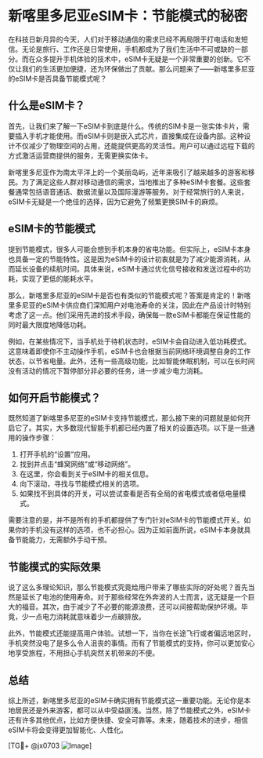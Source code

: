 # 新喀里多尼亚eSIM卡：节能模式的秘密

在科技日新月异的今天，人们对于移动通信的需求已经不再局限于打电话和发短信。无论是旅行、工作还是日常使用，手机都成为了我们生活中不可或缺的一部分。而在众多提升手机体验的技术中，eSIM卡无疑是一个非常重要的创新。它不仅让我们的生活更加便捷，还为环保做出了贡献。那么问题来了——新喀里多尼亚的eSIM卡是否具备节能模式呢？

## 什么是eSIM卡？

首先，让我们来了解一下eSIM卡到底是什么。传统的SIM卡是一张实体卡片，需要插入手机才能使用。而eSIM卡则是嵌入式芯片，直接集成在设备内部。这种设计不仅减少了物理空间的占用，还能提供更高的灵活性。用户可以通过远程下载的方式激活运营商提供的服务，无需更换实体卡。

新喀里多尼亚作为南太平洋上的一个美丽岛屿，近年来吸引了越来越多的游客和移民。为了满足这些人群对移动通信的需求，当地推出了多种eSIM卡套餐。这些套餐通常包括语音通话、数据流量以及国际漫游等服务。对于经常旅行的人来说，eSIM卡无疑是一个绝佳的选择，因为它避免了频繁更换SIM卡的麻烦。

## eSIM卡的节能模式

提到节能模式，很多人可能会想到手机本身的省电功能。但实际上，eSIM卡本身也具备一定的节能特性。这是因为eSIM卡的设计初衷就是为了减少能源消耗，从而延长设备的续航时间。具体来说，eSIM卡通过优化信号接收和发送过程中的功耗，实现了更低的能耗水平。

那么，新喀里多尼亚的eSIM卡是否也有类似的节能模式呢？答案是肯定的！新喀里多尼亚的eSIM卡供应商们深知用户对电池寿命的关注，因此在产品设计时特别考虑了这一点。他们采用先进的技术手段，确保每一款eSIM卡都能在保证性能的同时最大限度地降低功耗。

例如，在某些情况下，当手机处于待机状态时，eSIM卡会自动进入低功耗模式。这意味着即使你不主动操作手机，eSIM卡也会根据当前网络环境调整自身的工作状态，以节省电量。此外，还有一些高级功能，比如智能休眠机制，可以在长时间没有活动的情况下暂停部分非必要的任务，进一步减少电力消耗。

## 如何开启节能模式？

既然知道了新喀里多尼亚的eSIM卡支持节能模式，那么接下来的问题就是如何开启它了。其实，大多数现代智能手机都已经内置了相关的设置选项。以下是一些通用的操作步骤：

1. 打开手机的“设置”应用。
2. 找到并点击“蜂窝网络”或“移动网络”。
3. 在这里，你会看到关于eSIM卡的相关信息。
4. 向下滚动，寻找与节能模式相关的选项。
5. 如果找不到具体的开关，可以尝试查看是否有全局的省电模式或者低电量模式。

需要注意的是，并不是所有的手机都提供了专门针对eSIM卡的节能模式开关。如果你的手机没有这样的选项，也不必担心。因为正如前面所说，eSIM卡本身就具备节能能力，无需额外手动干预。

## 节能模式的实际效果

说了这么多理论知识，那么节能模式究竟给用户带来了哪些实际的好处呢？首先当然是延长了电池的使用寿命。对于那些经常在外奔波的人士而言，这无疑是一个巨大的福音。其次，由于减少了不必要的能源浪费，还可以间接帮助保护环境。毕竟，少一点电力消耗就意味着少一点碳排放。

此外，节能模式还能提高用户体验。试想一下，当你在长途飞行或者偏远地区时，手机突然没电了是多么令人沮丧的事情。而有了节能模式的支持，你可以更加安心地享受旅程，不用担心手机突然关机带来的不便。

## 总结

综上所述，新喀里多尼亚的eSIM卡确实拥有节能模式这一重要功能。无论你是本地居民还是外来游客，都可以从中受益匪浅。当然，除了节能模式之外，eSIM卡还有许多其他优点，比如方便快捷、安全可靠等。未来，随着技术的进步，相信eSIM卡将会变得更加智能化、人性化。

[TG💪+ @jx0703 ![Image](https://github.com/user-attachments/assets/dbca1d08-cadb-493c-b0ec-ad6f7a83f270)]